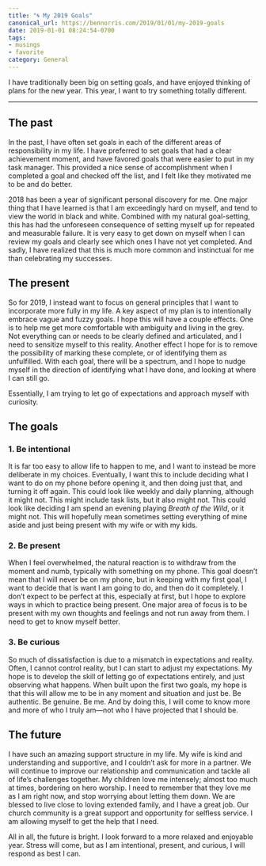 ```yaml
---
title: "🌀 My 2019 Goals"
canonical_url: https://bennorris.com/2019/01/01/my-2019-goals
date: 2019-01-01 08:24:54-0700
tags:
- musings
- favorite
category: General
---
```


I have traditionally been big on setting goals, and have enjoyed thinking of plans for the new year. This year, I want to try something totally different.

- - -

## The past
In the past, I have often set goals in each of the different areas of responsibility in my life. I have preferred to set goals that had a clear achievement moment, and have favored goals that were easier to put in my task manager. This provided a nice sense of accomplishment when I completed a goal and checked off the list, and I felt like they motivated me to be and do better.

2018 has been a year of significant personal discovery for me. One major thing that I have learned is that I am exceedingly hard on myself, and tend to view the world in black and white. Combined with my natural goal-setting, this has had the unforeseen consequence of setting myself up for repeated and measurable failure. It is very easy to get down on myself when I can review my goals and clearly see which ones I have not yet completed. And sadly, I have realized that this is much more common and instinctual for me than celebrating my successes.

## The present
So for 2019, I instead want to focus on general principles that I want to incorporate more fully in my life. A key aspect of my plan is to intentionally embrace vague and fuzzy goals. I hope this will have a couple effects. One is to help me get more comfortable with ambiguity and living in the grey. Not everything can or needs to be clearly defined and articulated, and I need to sensitize myself to this reality. Another effect I hope for is to remove the possibility of marking these complete, or of identifying them as unfulfilled. With each goal, there will be a spectrum, and I hope to nudge myself in the direction of identifying what I have done, and looking at where I can still go.

Essentially, I am trying to let go of expectations and approach myself with curiosity.

## The goals

### 1. Be intentional
It is far too easy to allow life to happen to me, and I want to instead be more deliberate in my choices. Eventually, I want this to include deciding what I want to do on my phone before opening it, and then doing just that, and turning it off again. This could look like weekly and daily planning, although it might not. This might include task lists, but it also might not. This could look like deciding I am spend an evening playing *Breath of the Wild*, or it might not. This will hopefully mean sometimes setting everything of mine aside and just being present with my wife or with my kids.

### 2. Be present
When I feel overwhelmed, the natural reaction is to withdraw from the moment and numb, typically with something on my phone. This goal doesn’t mean that I will never be on my phone, but in keeping with my first goal, I want to decide that is want I am going to do, and then do it completely. I don’t expect to be perfect at this, especially at first, but I hope to explore ways in which to practice being present. One major area of focus is to be present with my own thoughts and feelings and not run away from them. I need to get to know myself better.

### 3. Be curious
So much of dissatisfaction is due to a mismatch in expectations and reality. Often, I cannot control reality, but I can start to adjust my expectations. My hope is to develop the skill of letting go of expectations entirely, and just observing what happens. When built upon the first two goals, my hope is that this will allow me to be in any moment and situation and just be. Be authentic. Be genuine. Be me. And by doing this, I will come to know more and more of who I truly am—not who I have projected that I should be.

## The future
I have such an amazing support structure in my life. My wife is kind and understanding and supportive, and I couldn’t ask for more in a partner. We will continue to improve our relationship and communication and tackle all of life’s challenges together. My children love me intensely; almost too much at times, bordering on hero worship. I need to remember that they love me as I am right now, and stop worrying about letting them down. We are blessed to live close to loving extended family, and I have a great job. Our church community is a great support and opportunity for selfless service. I am allowing myself to get the help that I need.

All in all, the future is bright. I look forward to a more relaxed and enjoyable year. Stress will come, but as I am intentional, present, and curious, I will respond as best I can.